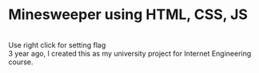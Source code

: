 # Minesweeper using HTML, CSS, JS
<br>Use right click for setting flag
<br>3 year ago, I created this as my university project for Internet Engineering course.
